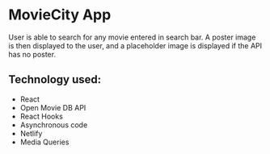 # MovieCity App
User is able to search for any movie entered in search bar. A poster image is then displayed to the user, and a placeholder image is displayed if the API has no poster.

## Technology used:
 - React
 - Open Movie DB API 
 - React Hooks
 - Asynchronous code
 - Netlify 
 - Media Queries 



